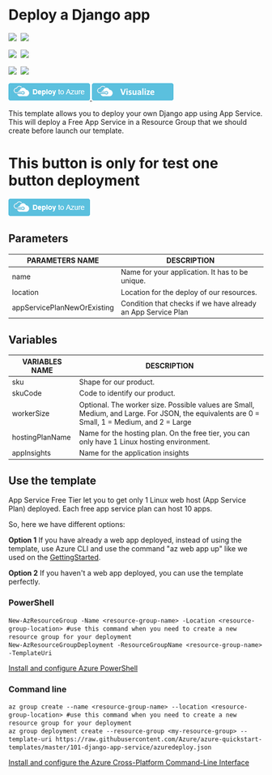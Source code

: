# Deploy a Django app

<IMG SRC="https://azurequickstartsservice.blob.core.windows.net/badges/101-django-app-service/PublicLastTestDate.svg" />&nbsp;
<IMG SRC="https://azurequickstartsservice.blob.core.windows.net/badges/101-django-app-service/PublicDeployment.svg" />&nbsp;

<IMG SRC="https://azurequickstartsservice.blob.core.windows.net/badges/101-django-app-service/FairfaxLastTestDate.svg" />&nbsp;
<IMG SRC="https://azurequickstartsservice.blob.core.windows.net/badges/101-django-app-service/FairfaxDeployment.svg" />&nbsp;

<IMG SRC="https://azurequickstartsservice.blob.core.windows.net/badges/101-django-app-service/BestPracticeResult.svg" />&nbsp;
<IMG SRC="https://azurequickstartsservice.blob.core.windows.net/badges/101-django-app-service/CredScanResult.svg" />&nbsp;

<a href="https://portal.azure.com/#create/Microsoft.Template/uri/https%3A%2F%2Fraw.githubusercontent.com%2FAzure4StudentQSTemplates%2Fazure-quickstart-templates%2Fmaster%2F101-django-app-service%2Fazuredeploy.json" target="_blank">
    <img src="https://raw.githubusercontent.com/Azure/azure-quickstart-templates/master/1-CONTRIBUTION-GUIDE/images/deploytoazure.png"/>
</a>
<a href="http://armviz.io/#/?load=https%3A%2F%2Fraw.githubusercontent.com%2FAzure4StudentQSTemplates%2Fazure-quickstart-templates%2Fmaster%2F101-django-app-service%2Fazuredeploy.json" target="_blank">
    <img src="https://raw.githubusercontent.com/Azure/azure-quickstart-templates/master/1-CONTRIBUTION-GUIDE/images/visualizebutton.png"/>
</a>

This template allows you to deploy your own Django app using App Service. This will deploy a Free App Service in a Resource Group that we should create before launch our template.

# This button is only for test one button deployment
<a href="https://portal.azure.com/#create/Microsoft.Template/uri/https%3A%2F%2Fraw.githubusercontent.com%2Fjose-mart%2Ftemplates%2Fmaster%2F101-django-app-service%2Fazuredeploy.json" target="_blank">
    <img src="https://raw.githubusercontent.com/Azure/azure-quickstart-templates/master/1-CONTRIBUTION-GUIDE/images/deploytoazure.png"/>
</a>

## Parameters

|**PARAMETERS NAME**   |**DESCRIPTION**   |
|---|---|
|name   |Name for your application. It has to be unique.   |
|location   |Location for the deploy of our resources.   |
|appServicePlanNewOrExisting  |Condition that checks if we have already an App Service Plan  |

## Variables

|**VARIABLES NAME**   |**DESCRIPTION**   |
|---|---|
|sku   |Shape for our product.   |
|skuCode   |Code to identify our product.   |
|workerSize   |Optional. The worker size. Possible values are Small, Medium, and Large. For JSON, the equivalents are 0 = Small, 1 = Medium, and 2 = Large   |
|hostingPlanName   |Name for the hosting plan. On the free tier, you can only have 1 Linux hosting environment.   |
|appInsights  |Name for the application insights  |

## Use the template

App Service Free Tier let you to get only 1 Linux web host (App Service Plan) deployed. Each free app service plan can host 10 apps. 

So, here we have different options:

**Option 1**
If you have already a web app deployed, instead of using the template, use Azure CLI and use the command "az web app up" like we used on the [GettingStarted](https://github.com/Azure4StudentQSTemplates/azure-quickstart-templates/blob/master/101-django-app-service/GettingStarted.md).

**Option 2**
If you haven't a web app deployed, you can use the template perfectly.  

### PowerShell

```
New-AzResourceGroup -Name <resource-group-name> -Location <resource-group-location> #use this command when you need to create a new resource group for your deployment
New-AzResourceGroupDeployment -ResourceGroupName <resource-group-name> -TemplateUri 
```

[Install and configure Azure PowerShell](https://docs.microsoft.com/es-es/powershell/azure/?view=azps-2.8.0)

### Command line

```
az group create --name <resource-group-name> --location <resource-group-location> #use this command when you need to create a new resource group for your deployment
az group deployment create --resource-group <my-resource-group> --template-uri https://raw.githubusercontent.com/Azure/azure-quickstart-templates/master/101-django-app-service/azuredeploy.json
```

[Install and configure the Azure Cross-Platform Command-Line Interface](https://docs.microsoft.com/es-es/cli/azure/install-azure-cli?view=azure-cli-latest)
